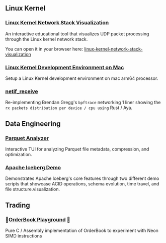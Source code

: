 
## Linux Kernel

### [Linux Kernel Network Stack Visualization](https://github.com/dmkskd/linux-kernel-network-stack-visualization)

An interactive educational tool that visualizes UDP packet processing through the Linux kernel network stack.

You can open it in your browser here: [linux-kernel-network-stack-visualization](https://dmkskd.github.io/linux-kernel-network-stack-visualization/)

### [Linux Kernel Development Environment on Mac](https://github.com/dmkskd/linux-kernel-debugging-on-mac)

Setup a Linux Kernel development environment on mac arm64 processor.

### [netif_receive](https://github.com/dmkskd/netif-receive)

Re-implementing Brendan Gregg's `bpftrace` networking 1 liner showing the `rx packets distribution per device / cpu using` Rust / Aya.

## Data Engineering

### [Parquet Analyzer](https://github.com/dmkskd/parquet-analyzer)

Interactive TUI for analyzing Parquet file metadata, compression, and optimization.

### [Apache Iceberg Demo](https://github.com/dmkskd/apache-iceberg-demo)

Demonstrates Apache Iceberg's core features through two different demo scripts that showcase ACID operations, schema evolution, time travel, and file structure.visualization.

## Trading

### 🚧[OrderBook Playground](https://github.com/dmkskd/orderbook-playground) 🚧

Pure C / Assembly implementation of OrderBook to experiment with Neon SIMD instructions

 
